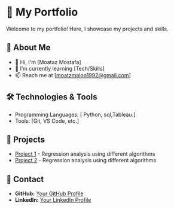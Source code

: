 # 💼 My Portfolio
Welcome to my portfolio! Here, I showcase my projects and skills.

## 🚀 About Me
- 👋 Hi, I'm [Moataz Mostafa]
- 🌱 I’m currently learning [Tech/Skills]
- 📫 Reach me at [moatzmaloo1992@gmail.com]

## 🛠 Technologies & Tools
- Programming Languages: [ Python, sql,Tableau.]
- Tools: [Git, VS Code, etc.]

## 📂 Projects
- [Project 1](https://github.com/moatzm/projects/blob/main/neural%20netwoek%20regression%20second%20project.ipynb) - Regression analysis using different algorithms
- [Project 2](https://github.com/moatzm/projects/blob/main/regression%20git%20hub%20final.ipynb) - Regression analysis using different algorithms

## 📝 Contact
- **GitHub:** [Your GitHub Profile](https://github.com/moatzm)
- **LinkedIn:** [Your LinkedIn Profile](Link)

